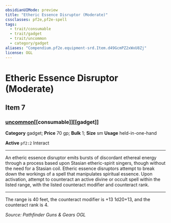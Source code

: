 ```yaml
---
obsidianUIMode: preview
title: "Etheric Essence Disruptor (Moderate)"
cssclasses: pf2e,pf2e-spell
tags:
  - trait/consumable
  - trait/gadget
  - trait/uncommon
  - category/gadget
aliases: "Compendium.pf2e.equipment-srd.Item.d49GcmPZ2xWxU8Zj"
license: OGL
---
```

# Etheric Essence Disruptor (Moderate)
## Item 7
### [uncommon](uncommon.md "Uncommon Rarity Trait")[[consumable]][[gadget]]

**Category** gadget; 
**Price** 70 gp; 
**Bulk** 1; **Size** sm
**Usage** held-in-one-hand

**Active** `pf2:2` Interact

* * *

An etheric essence disruptor emits bursts of discordant ethereal energy through a process based upon Stasian etheric-spirit singers, though without the need for a Stasian coil. Etheric essence disruptors attempt to break down the workings of a spell that manipulates spiritual essence. Upon activation, attempt to counteract an active divine or occult spell within the listed range, with the listed counteract modifier and counteract rank.

* * *

The range is 40 feet, the counteract modifier is +13 1d20+13, and the counteract rank is 4.

*Source: Pathfinder Guns & Gears*
*OGL*